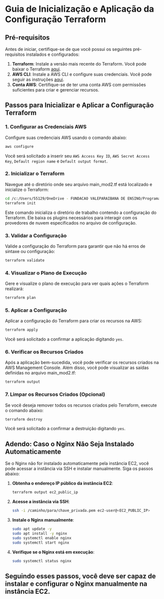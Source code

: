 # Guia de Inicialização e Aplicação da Configuração Terraform

## Pré-requisitos

Antes de iniciar, certifique-se de que você possui os seguintes pré-requisitos instalados e configurados:

1. **Terraform**: Instale a versão mais recente do Terraform. Você pode baixar o Terraform [aqui](https://www.terraform.io/downloads.html).
2. **AWS CLI**: Instale a AWS CLI e configure suas credenciais. Você pode seguir as instruções [aqui](https://docs.aws.amazon.com/cli/latest/userguide/install-cliv2.html).
3. **Conta AWS**: Certifique-se de ter uma conta AWS com permissões suficientes para criar e gerenciar recursos.

## Passos para Inicializar e Aplicar a Configuração Terraform

### 1. Configurar as Credenciais AWS

Configure suas credenciais AWS usando o comando abaixo:

```sh
aws configure
```

Você será solicitado a inserir seu `AWS Access Key ID`, `AWS Secret Access Key`, `Default region name` e `Default output format`.

### 2. Inicializar o Terraform

Navegue até o diretório onde seu arquivo main_mod2.tf está localizado e inicialize o Terraform:

```sh
cd /c:/Users/55129/OneDrive - FUNDACAO VALEPARAIBANA DE ENSINO/Programação/Vexpenses
terraform init
```

Este comando inicializa o diretório de trabalho contendo a configuração do Terraform. Ele baixa os plugins necessários para interagir com os provedores de nuvem especificados no arquivo de configuração.

### 3. Validar a Configuração

Valide a configuração do Terraform para garantir que não há erros de sintaxe ou configuração:

```sh
terraform validate
```

### 4. Visualizar o Plano de Execução

Gere e visualize o plano de execução para ver quais ações o Terraform realizará:

```sh
terraform plan
```

### 5. Aplicar a Configuração

Aplicar a configuração do Terraform para criar os recursos na AWS:

```sh
terraform apply
```

Você será solicitado a confirmar a aplicação digitando `yes`.

### 6. Verificar os Recursos Criados

Após a aplicação bem-sucedida, você pode verificar os recursos criados na AWS Management Console. Além disso, você pode visualizar as saídas definidas no arquivo main_mod2.tf:

```sh
terraform output
```

### 7. Limpar os Recursos Criados (Opcional)

Se você deseja remover todos os recursos criados pelo Terraform, execute o comando abaixo:

```sh
terraform destroy
```

Você será solicitado a confirmar a destruição digitando `yes`.

## Adendo: Caso o Nginx Não Seja Instalado Automaticamente

Se o Nginx não for instalado automaticamente pela instância EC2, você pode acessar a instância via SSH e instalar manualmente. Siga os passos abaixo:

1. **Obtenha o endereço IP público da instância EC2**:

   ```sh
   terraform output ec2_public_ip
   ```

2. **Acesse a instância via SSH**:

   ```sh
   ssh -i /caminho/para/chave_privada.pem ec2-user@<EC2_PUBLIC_IP>
   ```

3. **Instale o Nginx manualmente**:

   ```sh
   sudo apt update -y
   sudo apt install -y nginx
   sudo systemctl enable nginx
   sudo systemctl start nginx
   ```

4. **Verifique se o Nginx está em execução**:

   ```sh
   sudo systemctl status nginx
   ```

Seguindo esses passos, você deve ser capaz de instalar e configurar o Nginx manualmente na instância EC2.
-------
